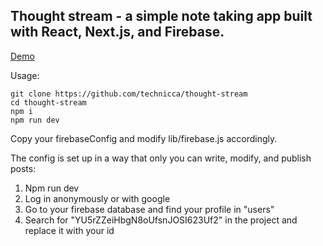 
## Thought stream - a simple note taking app built with React, Next.js, and Firebase.

  

[Demo](https://thoughts.sekletsov.xyz/)

Usage:

```
git clone https://github.com/technicca/thought-stream
cd thought-stream
npm i
npm run dev
```

Copy your firebaseConfig and modify lib/firebase.js accordingly.

The config is set up in a way that only you can write, modify, and publish posts:
1. Npm run dev
2. Log in anonymously or with google
3. Go to your firebase database and find your profile in "users"
4. Search for "YU5rZZeiHbgN8oUfsnJOSI623Uf2" in the project and replace it with your id
